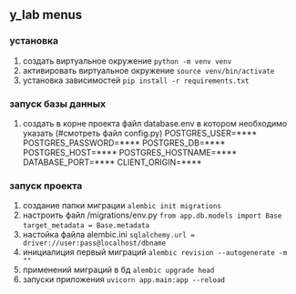 ## y_lab menus

### установка 

1. создать виртуальное окружение ```python -m venv venv``` 
2. активировать виртуальное окружение ```source venv/bin/activate```
3. установка зависимостей ```pip install -r requirements.txt```

### запуск базы данных
1. создать в корне проекта файл database.env в котором необходимо указать 
(#смотреть файл config.py)
POSTGRES_USER=****
POSTGRES_PASSWORD=****
POSTGRES_DB=****
POSTGRES_HOST=****
POSTGRES_HOSTNAME=****
DATABASE_PORT=****
CLIENT_ORIGIN=****


### запуск проекта
1. создание папки миграции ```alembic init migrations```
2. настроить файл /migrations/env.py 
```from app.db.models import Base```
```target_metadata = Base.metadata```
3. настойка файла alembic.ini ```sqlalchemy.url = driver://user:pass@localhost/dbname```
3. инициалиция первый миграций ```alembic revision --autogenerate -m ""```
4. применений миграций в бд ```alembic upgrade head```
5. запуски приложения ```uvicorn app.main:app --reload```


